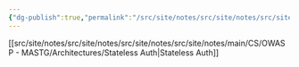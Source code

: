 ```yaml
---
{"dg-publish":true,"permalink":"/src/site/notes/src/site/notes/src/site/notes/src/site/notes/main/cs/owasp-mastg/architectures/architectures/"}
---
```







[[src/site/notes/src/site/notes/src/site/notes/src/site/notes/main/CS/OWASP - MASTG/Architectures/Stateless Auth\|Stateless Auth]]
